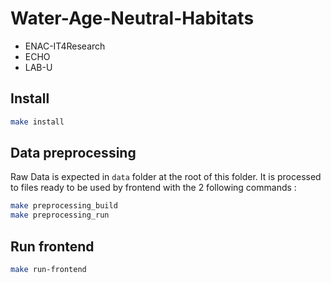 # Water-Age-Neutral-Habitats

- ENAC-IT4Research
- ECHO
- LAB-U

## Install

```bash
make install
```

## Data preprocessing

Raw Data is expected in `data` folder at the root of this folder. It is processed to files ready to be used by frontend with the 2 following commands :

```bash
make preprocessing_build
make preprocessing_run
```

## Run frontend

```bash
make run-frontend
```
